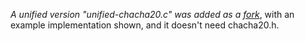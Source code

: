 _A unified version "unified-chacha20.c" was added as a [fork]([Ginurx/chacha20-c](https://github.com/Ginurx/chacha20-c))_, with an example implementation shown, and it doesn't need chacha20.h.
